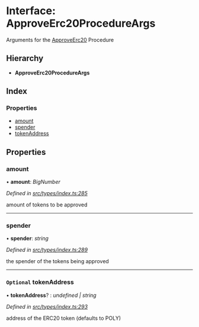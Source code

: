 # Interface: ApproveErc20ProcedureArgs

Arguments for the [ApproveErc20](../enums/_types_index_.proceduretype.md#approveerc20) Procedure

## Hierarchy

* **ApproveErc20ProcedureArgs**

## Index

### Properties

* [amount](_types_index_.approveerc20procedureargs.md#amount)
* [spender](_types_index_.approveerc20procedureargs.md#spender)
* [tokenAddress](_types_index_.approveerc20procedureargs.md#optional-tokenaddress)

## Properties

###  amount

• **amount**: *BigNumber*

*Defined in [src/types/index.ts:285](https://github.com/PolymathNetwork/polymath-sdk/blob/fb8c7c9/src/types/index.ts#L285)*

amount of tokens to be approved

___

###  spender

• **spender**: *string*

*Defined in [src/types/index.ts:289](https://github.com/PolymathNetwork/polymath-sdk/blob/fb8c7c9/src/types/index.ts#L289)*

the spender of the tokens being approved

___

### `Optional` tokenAddress

• **tokenAddress**? : *undefined | string*

*Defined in [src/types/index.ts:293](https://github.com/PolymathNetwork/polymath-sdk/blob/fb8c7c9/src/types/index.ts#L293)*

address of the ERC20 token (defaults to POLY)

